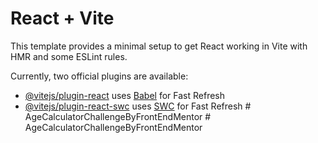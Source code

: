 # React + Vite

This template provides a minimal setup to get React working in Vite with HMR and some ESLint rules.

Currently, two official plugins are available:

- [@vitejs/plugin-react](https://github.com/vitejs/vite-plugin-react/blob/main/packages/plugin-react/README.md) uses [Babel](https://babeljs.io/) for Fast Refresh
- [@vitejs/plugin-react-swc](https://github.com/vitejs/vite-plugin-react-swc) uses [SWC](https://swc.rs/) for Fast Refresh
#   A g e C a l c u l a t o r C h a l l e n g e B y F r o n t E n d M e n t o r  
 #   A g e C a l c u l a t o r C h a l l e n g e B y F r o n t E n d M e n t o r  
 